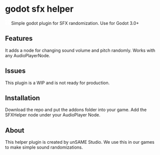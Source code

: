 # godot sfx helper
![Icon](addons/sfx_helper/icon.png)
Simple godot plugin for SFX randomization.
Use for Godot 3.0+

## Features
It adds a node for changing sound volume and pitch randomly. Works with any AudioPlayerNode.

## Issues
This plugin is a WIP and is not ready for production.

## Installation
Download the repo and put the addons folder into your game.
Add the SFXHelper node under your AudioPlayer Node.

## About
This helper plugin is created by unSAME Studio. We use this in our games to make simple sound randomizations.
